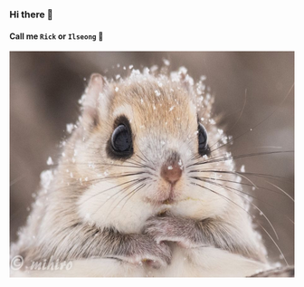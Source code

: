 ### Hi there 👋
#### Call me `Rick` or `Ilseong` 👀
<div align="center">
  <img src="./img/177fd52032950db54.jpeg" height="400" width="600"/>
</div>


<!--
**nailseong/nailseong** is a ✨ _special_ ✨ repository because its `README.md` (this file) appears on your GitHub profile.

Here are some ideas to get you started:

- 🔭 I’m currently working on ...
- 🌱 I’m currently learning ...
- 👯 I’m looking to collaborate on ...
- 🤔 I’m looking for help with ...
- 💬 Ask me about ...
- 📫 How to reach me: ...
- 😄 Pronouns: ...
- ⚡ Fun fact: ...
-->
